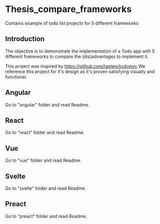 # Thesis_compare_frameworks
Contains example of todo list projects for 5 different frameworks

## Introduction

The objective is to demonstrate the implementation of a Todo app with 5 different frameworks to compare the (dis)advantages to implement it.

This project was inspired by https://github.com/tastejs/todomvc
We reference this project for it's design as it's proven satisfying visually and functional.

## Angular

Go to "angular" folder and read Readme.

## React

Go to "react" folder and read Readme.

## Vue

Go to "vue" folder and read Readme.

## Svelte

Go to "svelte" folder and read Readme.

## Preact

Go to "preact" folder and read Readme.
